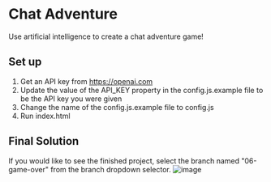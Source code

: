 # Chat Adventure

Use artificial intelligence to create a chat adventure game!

## Set up

1. Get an API key from https://openai.com
2. Update the value of the API_KEY property in the config.js.example file to be the API key you were given
3. Change the name of the config.js.example file to config.js
4. Run index.html

## Final Solution
If you would like to see the finished project, select the branch named "06-game-over" from the branch dropdown selector.
![image](https://github.com/boolean-uk/cw-chat-adventure/assets/16806557/1d10bc38-383b-44cc-8023-dcaeec05a88b)
